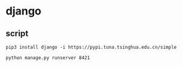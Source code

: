 # django

## script

```shell
pip3 install django -i https://pypi.tuna.tsinghua.edu.cn/simple
```

```shell
python manage.py runserver 8421
```